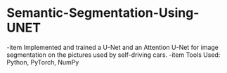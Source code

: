 # Semantic-Segmentation-Using-UNET

-item Implemented and trained a U-Net and an Attention U-Net for image segmentation on the pictures used by self-driving cars.
-item Tools Used: Python, PyTorch, NumPy
